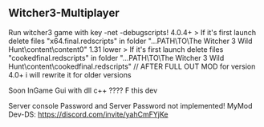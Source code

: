## Witcher3-Multiplayer 
Run witcher3 game with key -net -debugscripts!
4.0.4+ > If it's first launch delete files "x64.final.redscripts" in folder "...PATH\TO\The Witcher 3 Wild Hunt\content\content0"
1.31 lower > If it's first launch delete files "cookedfinal.redscripts" in folder "...PATH\TO\The Witcher 3 Wild Hunt\content\cookedfinal.redscripts" // AFTER FULL OUT MOD for version 4.0+ i will rewrite it for older versions

Soon InGame Gui with dll c++ ???? F this dev


Server console Password and Server Password not implemented!
MyMod Dev-DS: https://discord.com/invite/yahCmFYjKe
